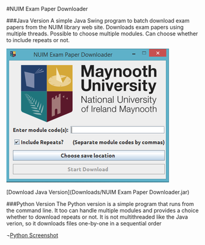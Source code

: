 #NUIM Exam Paper Downloader


###Java Version
A simple Java Swing program to batch download exam papers from the NUIM library web site.
Downloads exam papers using multiple threads. Possible to choose multiple modules. Can choose whether to include repeats or not.

![Screenshot](screenshot/screenshot.png "Screenshot of Java Swing Version")

[Download Java Version](Downloads/NUIM Exam Paper Downloader.jar)

###Python Version
The Python version is a simple program that runs from the command line. It too can handle multiple modules and provides a choice whether to download repeats or not. It is not multithreaded like the Java verion, so it downloads files one-by-one in a sequential order

¬[Python Screenshot](screenshot/python-screenshot.png "Screenshot of Python Command Line Version")
